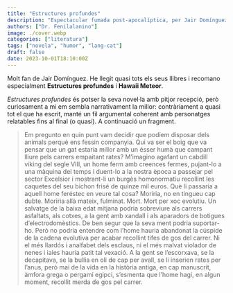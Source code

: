 ```yaml
---
title: "Estructures profundes"
description: "Espectacular fumada post-apocalíptica, per Jair Domínguez"
authors: ["Dr. Fenilalanino"]
image: ./cover.webp
categories: ["literatura"]
tags: ["novela", "humor", "lang-cat"]
draft: false
date: 2023-10-01T18:10:00Z
---
```


Molt fan de Jair Domínguez. He llegit quasi tots els seus llibres i recomano especialment **Estructures profundes** i **Hawaii Meteor**.

*Estructures profundes* és potser la seva novel·la amb pitjor recepció, però curiosament a mi em sembla narrativament la millor: contràriament a quasi tot el que ha escrit, manté un fil argumental coherent amb personatges relatables fins al final (o quasi). A continuació un fragment.

> Em pregunto en quin punt vam decidir que podíem disposar dels animals perquè ens fessin companyia. Qui va ser el boig que va pensar que un gat estaria millor amb un ésser humà que campant lliure pels carrers empaitant rates? M’imagino agafant un cabdill viking del segle VIII, un home ferm amb creences fermes, pujant-lo a una màquina del temps i duent-lo a la nostra època a passejar pel sector Excelsior i mostrant-li un burgès homonormatiu recollint les caquetes del seu bichon frisé de quinze mil euros. Què li passaria a aquell home feréstec en veure tal cosa? Moriria, no en tingueu cap dubte. Moriria allà mateix, fulminat. Mort. Mort per xoc evolutiu. Un salvatge de la baixa edat mitjana podria sobreviure als carrers asfaltats, als cotxes, a la gent amb xandall i als aparadors de botigues d’electrodomèstics. De ben segur que la seva ment podria suportar-ho. Però no podria entendre com l’home hauria abandonat la cúspide de la cadena evolutiva per acabar recollint tifes de gos del carrer. Ni el més llardós i analfabet dels esclaus, ni el més malvat violador de nenes i iaies hauria patit tal vexació. A la gent se l’escorxava, se la decapitava, se la bullia en oli de cap per avall, se li inserien rates per l’anus, però mai de la vida en la història antiga, en cap manuscrit, àmfora grega o pergamí egipci, s’esmenta que l’home hagi, en algun moment, recollit merda de gos pel carrer.

